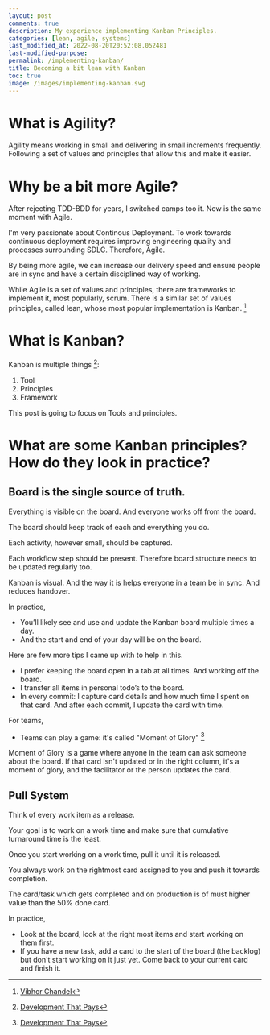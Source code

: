 ```yaml
---
layout: post
comments: true
description: My experience implementing Kanban Principles.
categories: [lean, agile, systems]
last_modified_at: 2022-08-20T20:52:08.052481
last-modified-purpose:
permalink: /implementing-kanban/
title: Becoming a bit lean with Kanban
toc: true
image: /images/implementing-kanban.svg
---
```


# What is Agility?

Agility means working in small and delivering in small increments frequently. Following a set of values and principles that allow this and make it easier.

# Why be a bit more Agile?

After rejecting TDD-BDD for years, I switched camps too it. Now is the same moment with Agile.

I'm very passionate about Continous Deployment. To work towards continuous deployment requires improving engineering quality and processes surrounding SDLC. Therefore, Agile.

By being more agile, we can increase our delivery speed and ensure people are in sync and have a certain disciplined way of working.

While Agile is a set of values and principles, there are frameworks to implement it, most popularly, scrum. There is a similar set of values principles, called lean, whose most popular implementation is Kanban. [^2]

# What is Kanban?

Kanban is multiple things [^1]:
1. Tool
2. Principles
3. Framework

This post is going to focus on Tools and principles.

# What are some Kanban principles? How do they look in practice?

## Board is the single source of truth.

Everything is visible on the board. And everyone works off from the board.

The board should keep track of each and everything you do.

Each activity, however small, should be captured.

Each workflow step should be present. Therefore board structure needs to be updated regularly too.

Kanban is visual. And the way it is helps everyone in a team be in sync. And reduces handover.

In practice,
- You’ll likely see and use and update the Kanban board multiple times a day.
- And the start and end of your day will be on the board.

Here are few more tips I came up with to help in this.
- I prefer keeping the board open in a tab at all times. And working off the board.
- I transfer all items in personal todo’s to the board.
- In every commit: I capture card details and how much time I spent on that card. And after each commit, I update the card with time.

For teams,
- Teams can play a game: it's called "Moment of Glory" [^1]

Moment of Glory is a game where anyone in the team can ask someone about the board. If that card isn't updated or in the right column, it's a moment of glory, and the facilitator or the person updates the card.

## Pull System

Think of every work item as a release.

Your goal is to work on a work time and make sure that cumulative turnaround time is the least.

Once you start working on a work time, pull it until it is released.

You always work on the rightmost card assigned to you and push it towards completion.

The card/task which gets completed and on production is of must higher value than the 50% done card.

In practice,
- Look at the board, look at the right most items and start working on them first.
- If you have a new task, add a card to the start of the board (the backlog) but don't start working on it just yet. Come back to your current card and finish it.

[^1]: [Development That Pays](https://www.youtube.com/c/Developmentthatpays)
[^2]: [Vibhor Chandel](https://www.youtube.com/c/VibhorChandel)